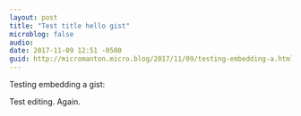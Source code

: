 ```yaml
---
layout: post
title: "Test title hello gist"
microblog: false
audio: 
date: 2017-11-09 12:51 -0500
guid: http://micromanton.micro.blog/2017/11/09/testing-embedding-a.html
---
```

Testing embedding a gist:

<script src="https://gist.github.com/manton/3ee2eedf3932f948b31447eee9a4f9a4.js"></script>

Test editing. Again.
